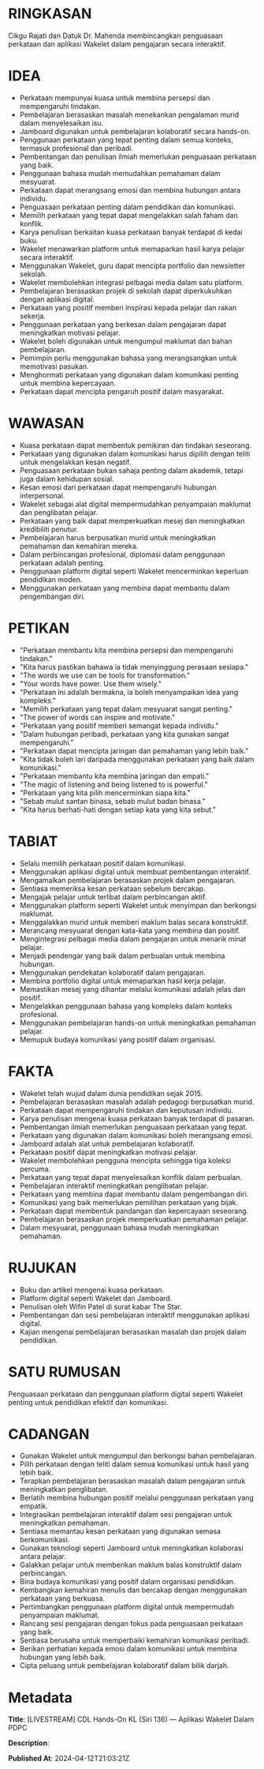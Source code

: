 # RINGKASAN
Cikgu Rajati dan Datuk Dr. Mahenda membincangkan penguasaan perkataan dan aplikasi Wakelet dalam pengajaran secara interaktif.

# IDEA
- Perkataan mempunyai kuasa untuk membina persepsi dan mempengaruhi tindakan.
- Pembelajaran berasaskan masalah menekankan pengalaman murid dalam menyelesaikan isu.
- Jamboard digunakan untuk pembelajaran kolaboratif secara hands-on.
- Penggunaan perkataan yang tepat penting dalam semua konteks, termasuk profesional dan peribadi.
- Pembentangan dan penulisan ilmiah memerlukan penguasaan perkataan yang baik.
- Penggunaan bahasa mudah memudahkan pemahaman dalam mesyuarat.
- Perkataan dapat merangsang emosi dan membina hubungan antara individu.
- Penguasaan perkataan penting dalam pendidikan dan komunikasi.
- Memilih perkataan yang tepat dapat mengelakkan salah faham dan konflik.
- Karya penulisan berkaitan kuasa perkataan banyak terdapat di kedai buku.
- Wakelet menawarkan platform untuk memaparkan hasil karya pelajar secara interaktif.
- Menggunakan Wakelet, guru dapat mencipta portfolio dan newsletter sekolah.
- Wakelet membolehkan integrasi pelbagai media dalam satu platform.
- Pembelajaran berasaskan projek di sekolah dapat diperkukuhkan dengan aplikasi digital.
- Perkataan yang positif memberi inspirasi kepada pelajar dan rakan sekerja.
- Penggunaan perkataan yang berkesan dalam pengajaran dapat meningkatkan motivasi pelajar.
- Wakelet boleh digunakan untuk mengumpul maklumat dan bahan pembelajaran.
- Pemimpin perlu menggunakan bahasa yang merangsangkan untuk memotivasi pasukan.
- Menghormati perkataan yang digunakan dalam komunikasi penting untuk membina kepercayaan.
- Perkataan dapat mencipta pengaruh positif dalam masyarakat.

# WAWASAN
- Kuasa perkataan dapat membentuk pemikiran dan tindakan seseorang.
- Perkataan yang digunakan dalam komunikasi harus dipilih dengan teliti untuk mengelakkan kesan negatif.
- Penguasaan perkataan bukan sahaja penting dalam akademik, tetapi juga dalam kehidupan sosial.
- Kesan emosi dari perkataan dapat mempengaruhi hubungan interpersonal.
- Wakelet sebagai alat digital mempermudahkan penyampaian maklumat dan penglibatan pelajar.
- Perkataan yang baik dapat memperkuatkan mesej dan meningkatkan kredibiliti penutur.
- Pembelajaran harus berpusatkan murid untuk meningkatkan pemahaman dan kemahiran mereka.
- Dalam perbincangan profesional, diplomasi dalam penggunaan perkataan adalah penting.
- Penggunaan platform digital seperti Wakelet mencerminkan keperluan pendidikan moden.
- Menggunakan perkataan yang membina dapat membantu dalam pengembangan diri.

# PETIKAN
- "Perkataan membantu kita membina persepsi dan mempengaruhi tindakan."
- "Kita harus pastikan bahawa ia tidak menyinggung perasaan sesiapa."
- "The words we use can be tools for transformation."
- "Your words have power. Use them wisely."
- "Perkataan ini adalah bermakna, ia boleh menyampaikan idea yang kompleks."
- "Memilih perkataan yang tepat dalam mesyuarat sangat penting."
- "The power of words can inspire and motivate."
- "Perkataan yang positif memberi semangat kepada individu."
- "Dalam hubungan peribadi, perkataan yang kita gunakan sangat mempengaruhi."
- "Perkataan dapat mencipta jaringan dan pemahaman yang lebih baik."
- "Kita tidak boleh lari daripada menggunakan perkataan yang baik dalam komunikasi."
- "Perkataan membantu kita membina jaringan dan empati."
- "The magic of listening and being listened to is powerful."
- "Perkataan yang kita pilih mencerminkan siapa kita."
- "Sebab mulut santan binasa, sebab mulut badan binasa."
- "Kita harus berhati-hati dengan setiap kata yang kita sebut."

# TABIAT
- Selalu memilih perkataan positif dalam komunikasi.
- Menggunakan aplikasi digital untuk membuat pembentangan interaktif.
- Mengamalkan pembelajaran berasaskan projek dalam pengajaran.
- Sentiasa memeriksa kesan perkataan sebelum bercakap.
- Mengajak pelajar untuk terlibat dalam perbincangan aktif.
- Menggunakan platform seperti Wakelet untuk menyimpan dan berkongsi maklumat.
- Menggalakkan murid untuk memberi maklum balas secara konstruktif.
- Merancang mesyuarat dengan kata-kata yang membina dan positif.
- Mengintegrasi pelbagai media dalam pengajaran untuk menarik minat pelajar.
- Menjadi pendengar yang baik dalam perbualan untuk membina hubungan.
- Menggunakan pendekatan kolaboratif dalam pengajaran.
- Membina portfolio digital untuk memaparkan hasil kerja pelajar.
- Memastikan mesej yang dihantar melalui komunikasi adalah jelas dan positif.
- Mengelakkan penggunaan bahasa yang kompleks dalam konteks profesional.
- Menggunakan pembelajaran hands-on untuk meningkatkan pemahaman pelajar.
- Memupuk budaya komunikasi yang positif dalam organisasi.

# FAKTA
- Wakelet telah wujud dalam dunia pendidikan sejak 2015.
- Pembelajaran berasaskan masalah adalah pedagogi berpusatkan murid.
- Perkataan dapat mempengaruhi tindakan dan keputusan individu.
- Karya penulisan mengenai kuasa perkataan banyak terdapat di pasaran.
- Pembentangan ilmiah memerlukan penguasaan perkataan yang tepat.
- Perkataan yang digunakan dalam komunikasi boleh merangsang emosi.
- Jamboard adalah alat untuk pembelajaran kolaboratif.
- Perkataan positif dapat meningkatkan motivasi pelajar.
- Wakelet membolehkan pengguna mencipta sehingga tiga koleksi percuma.
- Perkataan yang tepat dapat menyelesaikan konflik dalam perbualan.
- Pembelajaran interaktif meningkatkan penglibatan pelajar.
- Perkataan yang membina dapat membantu dalam pengembangan diri.
- Komunikasi yang baik memerlukan pemilihan perkataan yang bijak.
- Perkataan dapat membentuk pandangan dan kepercayaan seseorang.
- Pembelajaran berasaskan projek memperkuatkan pemahaman pelajar.
- Dalam mesyuarat, penggunaan bahasa mudah meningkatkan pemahaman.

# RUJUKAN
- Buku dan artikel mengenai kuasa perkataan.
- Platform digital seperti Wakelet dan Jamboard.
- Penulisan oleh Wifin Patel di surat kabar The Star.
- Pembentangan dan sesi pembelajaran interaktif menggunakan aplikasi digital.
- Kajian mengenai pembelajaran berasaskan masalah dan projek dalam pendidikan.

# SATU RUMUSAN
Penguasaan perkataan dan penggunaan platform digital seperti Wakelet penting untuk pendidikan efektif dan komunikasi.

# CADANGAN
- Gunakan Wakelet untuk mengumpul dan berkongsi bahan pembelajaran.
- Pilih perkataan dengan teliti dalam semua komunikasi untuk hasil yang lebih baik.
- Terapkan pembelajaran berasaskan masalah dalam pengajaran untuk meningkatkan penglibatan.
- Berlatih membina hubungan positif melalui penggunaan perkataan yang empatik.
- Integrasikan pembelajaran interaktif dalam sesi pengajaran untuk meningkatkan pemahaman. 
- Sentiasa memantau kesan perkataan yang digunakan semasa berkomunikasi.
- Gunakan teknologi seperti Jamboard untuk meningkatkan kolaborasi antara pelajar.
- Galakkan pelajar untuk memberikan maklum balas konstruktif dalam perbincangan.
- Bina budaya komunikasi yang positif dalam organisasi pendidikan.
- Kembangkan kemahiran menulis dan bercakap dengan menggunakan perkataan yang berkuasa.
- Pertimbangkan penggunaan platform digital untuk mempermudah penyampaian maklumat.
- Rancang sesi pengajaran dengan fokus pada penguasaan perkataan yang baik.
- Sentiasa berusaha untuk memperbaiki kemahiran komunikasi peribadi.
- Berikan perhatian kepada emosi dalam komunikasi untuk membina hubungan yang lebih baik.
- Cipta peluang untuk pembelajaran kolaboratif dalam bilik darjah.

# Metadata
**Title**: [LIVESTREAM] CDL Hands-On KL (Siri 136) — Aplikasi Wakelet Dalam PDPC

**Description**: 

**Published At**: 2024-04-12T21:03:21Z